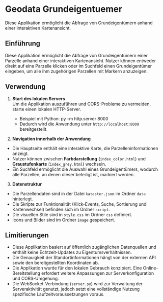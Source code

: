 # Geodata Grundeigentuemer
Diese Applikation ermöglicht die Abfrage von Grundeigentümern anhand einer interaktiven Kartenansicht.

## Einführung
Diese Applikation ermöglicht die Abfrage von Grundeigentümern einer Parzelle anhand einer interaktiven Kartenansicht. Nutzer können entweder direkt auf eine Parzelle klicken oder im Suchfeld einen Grundeigentümer eingeben, um alle ihm zugehörigen Parzellen mit Markern anzuzeigen.

## Verwendung
1. **Start des lokalen Servers**  
   Um die Applikation auszuführen und CORS-Probleme zu vermeiden, starte einen lokalen HTTP-Server.
   - Beispiel mit Python: py -m http.server 8000
   - Dadurch wird die Anwendung unter `http://localhost:8000` bereitgestellt.

3. **Navigation innerhalb der Anwendung**  
- Die Hauptseite enthält eine interaktive Karte, die Parzelleninformationen anzeigt.  
- Nutzer können zwischen **Farbdarstellung** (`index_color.html`) und **Graustufenkarte** (`index_grey.html`) wechseln.  
- Ein Suchfeld ermöglicht die Auswahl eines Grundeigentümers, wodurch alle Parzellen, an denen dieser beteiligt ist, markiert werden.

3. **Datenstruktur**  
- Die Parzellendaten sind in der Datei `kataster.json` im Ordner `data` hinterlegt.  
- Die Skripte zur Funktionalität (Klick-Events, Suche, Sortierung und Kartenwechsel) befinden sich im Ordner `script`.  
- Die visuellen Stile sind in `style.css` im Ordner `css` definiert.  
- Icons und Bilder sind im Ordner `image` gespeichert.

## Limitierungen
- Diese Applikation basiert auf öffentlich zugänglichen Datenquellen und enthält keine Echtzeit-Updates zu Eigentumsverhältnissen.  
- Die Genauigkeit der Standortinformationen hängt von der externen API sowie den bereitgestellten Koordinaten ab.  
- Die Applikation wurde für den lokalen Gebrauch konzipiert. Eine Online-Bereitstellung erfordert weitere Anpassungen zur Serverkonfiguration und CORS-Umgehung.  
- Die WebSocket-Verbindung (`server.py`) wird zur Verwaltung der Serveraktivität genutzt, jedoch setzt eine vollständige Nutzung spezifische Laufzeitvoraussetzungen voraus.
